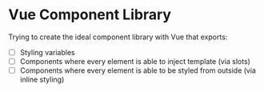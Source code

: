 # Vue Component Library

Trying to create the ideal component library with Vue that exports:

- [ ] Styling variables
- [ ] Components where every element is able to inject template (via slots)
- [ ] Components where every element is able to be styled from outside (via inline styling)
